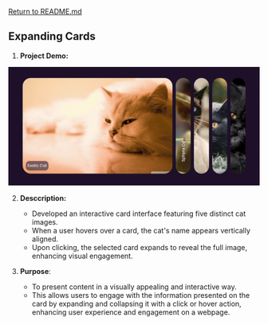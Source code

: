 [Return to README.md](https://github.com/nguyenthiyenchi/front-end-projects/blob/main/README.md)

## Expanding Cards
1. **Project Demo:**

![Expanding Cards](./resources/demo.gif)

2. **Desccription:** 
    - Developed an interactive card interface featuring five distinct cat images. 
    - When a user hovers over a card, the cat's name appears vertically aligned.
    - Upon clicking, the selected card expands to reveal the full image, enhancing visual engagement.

3. **Purpose**: 
    - To present content in a visually appealing and interactive way. 
    - This allows users to engage with the information presented on the card by expanding and collapsing it with a click or hover action, enhancing user experience and engagement on a webpage.